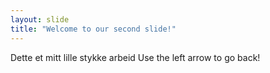 ```yaml
---
layout: slide
title: "Welcome to our second slide!"
---
```

Dette et mitt lille stykke arbeid
Use the left arrow to go back!
